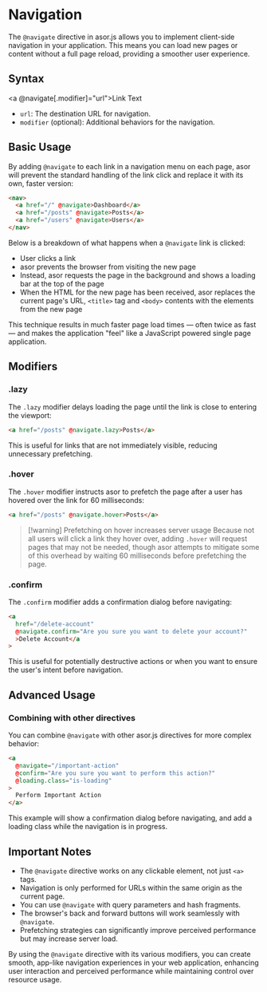 # Navigation

The `@navigate` directive in asor.js allows you to implement client-side navigation in your application. This means you can load new pages or content without a full page reload, providing a smoother user experience.

## Syntax

<a @navigate[.modifier]="url">Link Text</a>

- `url`: The destination URL for navigation.
- `modifier` (optional): Additional behaviors for the navigation.

## Basic Usage

By adding `@navigate` to each link in a navigation menu on each page, asor will prevent the standard handling of the link click and replace it with its own, faster version:

```html
<nav>
  <a href="/" @navigate>Dashboard</a>
  <a href="/posts" @navigate>Posts</a>
  <a href="/users" @navigate>Users</a>
</nav>
```

Below is a breakdown of what happens when a `@navigate` link is clicked:

- User clicks a link
- asor prevents the browser from visiting the new page
- Instead, asor requests the page in the background and shows a loading bar at the top of the page
- When the HTML for the new page has been received, asor replaces the current page's URL, `<title>` tag and `<body>` contents with the elements from the new page

This technique results in much faster page load times — often twice as fast — and makes the application "feel" like a JavaScript powered single page application.

## Modifiers

### .lazy

The `.lazy` modifier delays loading the page until the link is close to entering the viewport:

```html
<a href="/posts" @navigate.lazy>Posts</a>
```

This is useful for links that are not immediately visible, reducing unnecessary prefetching.

### .hover

The `.hover` modifier instructs asor to prefetch the page after a user has hovered over the link for 60 milliseconds:

```html
<a href="/posts" @navigate.hover>Posts</a>
```

> [!warning] Prefetching on hover increases server usage
> Because not all users will click a link they hover over, adding `.hover` will request pages that may not be needed, though asor attempts to mitigate some of this overhead by waiting 60 milliseconds before prefetching the page.

### .confirm

The `.confirm` modifier adds a confirmation dialog before navigating:

```html
<a
  href="/delete-account"
  @navigate.confirm="Are you sure you want to delete your account?"
  >Delete Account</a
>
```

This is useful for potentially destructive actions or when you want to ensure the user's intent before navigation.

## Advanced Usage

### Combining with other directives

You can combine `@navigate` with other asor.js directives for more complex behavior:

```html
<a
  @navigate="/important-action"
  @confirm="Are you sure you want to perform this action?"
  @loading.class="is-loading"
>
  Perform Important Action
</a>
```

This example will show a confirmation dialog before navigating, and add a loading class while the navigation is in progress.

## Important Notes

- The `@navigate` directive works on any clickable element, not just `<a>` tags.
- Navigation is only performed for URLs within the same origin as the current page.
- You can use `@navigate` with query parameters and hash fragments.
- The browser's back and forward buttons will work seamlessly with `@navigate`.
- Prefetching strategies can significantly improve perceived performance but may increase server load.

By using the `@navigate` directive with its various modifiers, you can create smooth, app-like navigation experiences in your web application, enhancing user interaction and perceived performance while maintaining control over resource usage.
